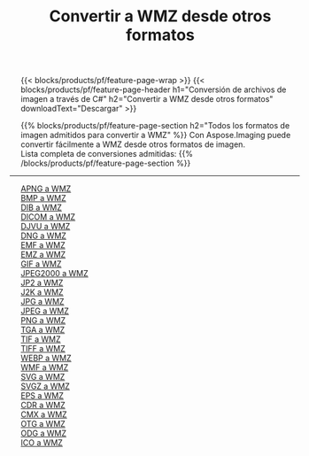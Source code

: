 ﻿---
title: Convertir a WMZ desde otros formatos 
weight: 3920
url: /es/java/conversion/to/wmz 
lang: es
langdirlevel: 2
locales: zh-hans,ja,it,ru,de,es,fr,nl,id,lt,pl,pt,vi,tr,ko,zh-hant,ar,hi,th,sv,cs,uk,he
description: Usando Aspose.Imaging puede convertir fácilmente a WMZ desde otros formatos
---

{{< blocks/products/pf/feature-page-wrap >}}
{{< blocks/products/pf/feature-page-header h1="Conversión de archivos de imagen a través de C#" h2="Convertir a WMZ desde otros formatos" downloadText="Descargar" >}}


{{% blocks/products/pf/feature-page-section  h2="Todos los formatos de imagen admitidos para convertir a WMZ" %}}
Con Aspose.Imaging puede convertir fácilmente a WMZ desde otros formatos de imagen.
<br/>
Lista completa de conversiones admitidas:
{{% /blocks/products/pf/feature-page-section %}}
<div class="container-fluid productfamilypage bg-gray">
    <div class="convertypes bg-gray agp-content section">
        <div class="container">
		<hr style="margin-left:-20px;"/>
		<div class="row other-converters">
		    <div class='col-md-2 other-converter remove-lp remove-rp'><a href="/imaging/es/java/conversion/apng-to-wmz" >APNG a WMZ</a></div>
<div class='col-md-2 other-converter remove-lp remove-rp'><a href="/imaging/es/java/conversion/bmp-to-wmz" >BMP a WMZ</a></div>
<div class='col-md-2 other-converter remove-lp remove-rp'><a href="/imaging/es/java/conversion/dib-to-wmz" >DIB a WMZ</a></div>
<div class='col-md-2 other-converter remove-lp remove-rp'><a href="/imaging/es/java/conversion/dicom-to-wmz" >DICOM a WMZ</a></div>
<div class='col-md-2 other-converter remove-lp remove-rp'><a href="/imaging/es/java/conversion/djvu-to-wmz" >DJVU a WMZ</a></div>
<div class='col-md-2 other-converter remove-lp remove-rp'><a href="/imaging/es/java/conversion/dng-to-wmz" >DNG a WMZ</a></div>
<div class='col-md-2 other-converter remove-lp remove-rp'><a href="/imaging/es/java/conversion/emf-to-wmz" >EMF a WMZ</a></div>
<div class='col-md-2 other-converter remove-lp remove-rp'><a href="/imaging/es/java/conversion/emz-to-wmz" >EMZ a WMZ</a></div>
<div class='col-md-2 other-converter remove-lp remove-rp'><a href="/imaging/es/java/conversion/gif-to-wmz" >GIF a WMZ</a></div>
<div class='col-md-2 other-converter remove-lp remove-rp'><a href="/imaging/es/java/conversion/jpeg2000-to-wmz" >JPEG2000 a WMZ</a></div>
<div class='col-md-2 other-converter remove-lp remove-rp'><a href="/imaging/es/java/conversion/jp2-to-wmz" >JP2 a WMZ</a></div>
<div class='col-md-2 other-converter remove-lp remove-rp'><a href="/imaging/es/java/conversion/j2k-to-wmz" >J2K a WMZ</a></div>
<div class='col-md-2 other-converter remove-lp remove-rp'><a href="/imaging/es/java/conversion/jpg-to-wmz" >JPG a WMZ</a></div>
<div class='col-md-2 other-converter remove-lp remove-rp'><a href="/imaging/es/java/conversion/jpeg-to-wmz" >JPEG a WMZ</a></div>
<div class='col-md-2 other-converter remove-lp remove-rp'><a href="/imaging/es/java/conversion/png-to-wmz" >PNG a WMZ</a></div>
<div class='col-md-2 other-converter remove-lp remove-rp'><a href="/imaging/es/java/conversion/tga-to-wmz" >TGA a WMZ</a></div>
<div class='col-md-2 other-converter remove-lp remove-rp'><a href="/imaging/es/java/conversion/tif-to-wmz" >TIF a WMZ</a></div>
<div class='col-md-2 other-converter remove-lp remove-rp'><a href="/imaging/es/java/conversion/tiff-to-wmz" >TIFF a WMZ</a></div>
<div class='col-md-2 other-converter remove-lp remove-rp'><a href="/imaging/es/java/conversion/webp-to-wmz" >WEBP a WMZ</a></div>
<div class='col-md-2 other-converter remove-lp remove-rp'><a href="/imaging/es/java/conversion/wmf-to-wmz" >WMF a WMZ</a></div>
<div class='col-md-2 other-converter remove-lp remove-rp'><a href="/imaging/es/java/conversion/svg-to-wmz" >SVG a WMZ</a></div>
<div class='col-md-2 other-converter remove-lp remove-rp'><a href="/imaging/es/java/conversion/svgz-to-wmz" >SVGZ a WMZ</a></div>
<div class='col-md-2 other-converter remove-lp remove-rp'><a href="/imaging/es/java/conversion/eps-to-wmz" >EPS a WMZ</a></div>
<div class='col-md-2 other-converter remove-lp remove-rp'><a href="/imaging/es/java/conversion/cdr-to-wmz" >CDR a WMZ</a></div>
<div class='col-md-2 other-converter remove-lp remove-rp'><a href="/imaging/es/java/conversion/cmx-to-wmz" >CMX a WMZ</a></div>
<div class='col-md-2 other-converter remove-lp remove-rp'><a href="/imaging/es/java/conversion/otg-to-wmz" >OTG a WMZ</a></div>
<div class='col-md-2 other-converter remove-lp remove-rp'><a href="/imaging/es/java/conversion/odg-to-wmz" >ODG a WMZ</a></div>
<div class='col-md-2 other-converter remove-lp remove-rp'><a href="/imaging/es/java/conversion/ico-to-wmz" >ICO a WMZ</a></div>
                </div>
        </div>
    </div>
</div>
<br/>

